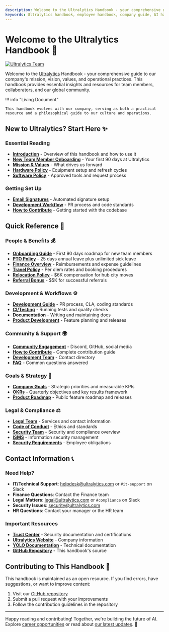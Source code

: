 ```yaml
---
description: Welcome to the Ultralytics Handbook - your comprehensive guide to our mission, values, workflows, and operational practices.
keywords: Ultralytics handbook, employee handbook, company guide, AI handbook, YOLO documentation, team resources
---
```


# Welcome to the Ultralytics Handbook 🚀

[![Ultralytics Team](https://cdn.prod.website-files.com/680a070c3b99253410dd3df5/684d8639a1df33890da7d445_67ed5647430e67d6c5fe9a53_67050b33d608d95ff65cfff1_67050b167531936053fba9f9_YV24_Recap_fig6.png)](https://www.ultralytics.com/blog/ultralytics-key-highlights-from-yolo-vision-2024)

Welcome to the [Ultralytics](https://www.ultralytics.com/) Handbook - your comprehensive guide to our company's mission, vision, values, and operational practices. This handbook provides essential insights and resources for team members, collaborators, and our global community.

!!! info "Living Document"

    This handbook evolves with our company, serving as both a practical resource and a philosophical guide to our culture and operations.

## New to Ultralytics? Start Here ✨

### Essential Reading

<div class="grid cards" markdown>

- **[Introduction](introduction.md)** - Overview of this handbook and how to use it
- **[New Team Member Onboarding](people/onboarding.md)** - Your first 90 days at Ultralytics
- **[Mission & Values](mission-vision-values/index.md)** - What drives us forward
- **[Hardware Policy](tools/hardware.md)** - Equipment setup and refresh cycles
- **[Software Policy](tools/software.md)** - Approved tools and request process

</div>

### Getting Set Up

<div class="grid cards" markdown>

- **[Email Signatures](tools/email-signatures.md)** - Automated signature setup
- **[Development Workflow](workflows/development.md)** - PR process and code standards
- **[How to Contribute](contributions/how-to-contribute.md)** - Getting started with the codebase

</div>

## Quick Reference 🔗

### People & Benefits 💰

- **[Onboarding Guide](people/onboarding.md)** - First 90 days roadmap for new team members
- **[PTO Policy](people/pto-policy.md)** - 25 days annual leave plus unlimited sick leave
- **[Finance Overview](finance/index.md)** - Reimbursements and expense guidelines
- **[Travel Policy](finance/travel.md)** - Per diem rates and booking procedures
- **[Relocation Policy](finance/relocation.md)** - $6K compensation for hub city moves
- **[Referral Bonus](finance/referral-bonus.md)** - $5K for successful referrals

### Development & Workflows ⚙️

- **[Development Guide](workflows/development.md)** - PR process, CLA, coding standards
- **[CI/Testing](workflows/ci-testing.md)** - Running tests and quality checks
- **[Documentation](workflows/documentation.md)** - Writing and maintaining docs
- **[Product Development](workflows/product-development.md)** - Feature planning and releases

### Community & Support 🌍

- **[Community Engagement](contributions/community-engagement.md)** - Discord, GitHub, social media
- **[How to Contribute](contributions/how-to-contribute.md)** - Complete contribution guide
- **[Development Team](contributions/how-to-contribute.md#our-development-team)** - Contact directory
- **[FAQ](faq/index.md)** - Common questions answered

### Goals & Strategy 🎯

- **[Company Goals](goals/company-goals.md)** - Strategic priorities and measurable KPIs
- **[OKRs](goals/okrs.md)** - Quarterly objectives and key results framework
- **[Product Roadmap](https://docs.ultralytics.com/)** - Public feature roadmap and releases

### Legal & Compliance ⚖️

- **[Legal Team](legal/team.md)** - Services and contact information
- **[Code of Conduct](legal/code-of-business-conduct-and-ethics.md)** - Ethics and standards
- **[Security Team](security/team.md)** - Security and compliance overview
- **[ISMS](security/isms.md)** - Information security management
- **[Security Requirements](security/employee-security-compliance-requirements.md)** - Employee obligations

## Contact Information 📞

### Need Help?

- **IT/Technical Support**: [helpdesk@ultralytics.com](mailto:helpdesk@ultralytics.com) or `#it-support` on Slack
- **Finance Questions**: Contact the Finance team
- **Legal Matters**: [legal@ultralytics.com](mailto:legal@ultralytics.com) or `#compliance` on Slack
- **Security Issues**: [security@ultralytics.com](mailto:security@ultralytics.com)
- **HR Questions**: Contact your manager or the HR team

### Important Resources

- **[Trust Center](https://trust.ultralytics.com/)** - Security documentation and certifications
- **[Ultralytics Website](https://www.ultralytics.com/)** - Company information
- **[YOLO Documentation](https://docs.ultralytics.com/)** - Technical documentation
- **[GitHub Repository](https://github.com/ultralytics/handbook)** - This handbook's source

## Contributing to This Handbook 📝

This handbook is maintained as an open resource. If you find errors, have suggestions, or want to improve content:

1. Visit our [GitHub repository](https://github.com/ultralytics/handbook)
2. Submit a pull request with your improvements
3. Follow the contribution guidelines in the repository

---

Happy reading and contributing! Together, we're building the future of AI. Explore [career opportunities](https://www.ultralytics.com/careers) or read about [our latest updates](https://www.ultralytics.com/blog). 🌟
